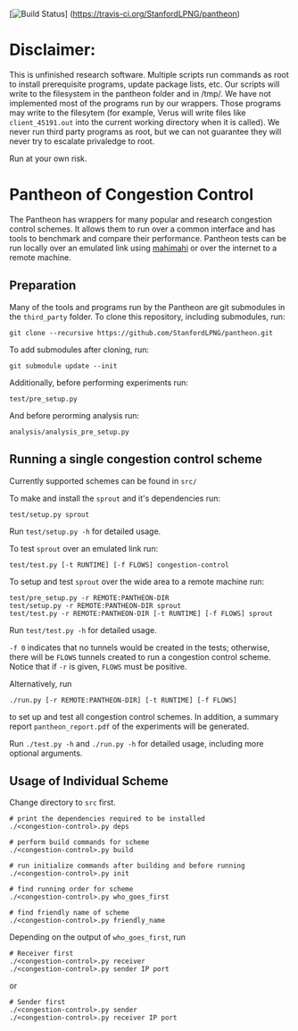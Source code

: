 [![Build Status](https://travis-ci.org/StanfordLPNG/pantheon.svg?branch=master)]
(https://travis-ci.org/StanfordLPNG/pantheon)

# Disclaimer:
This is unfinished research software. Multiple scripts run commands as root to install prerequisite programs, update package lists, etc. Our scripts will write to the filesystem in the pantheon folder and in /tmp/. We have not implemented most of the programs run by our wrappers. Those programs may write to the filesytem (for example, Verus will write files like `client_45191.out` into the current working directory when it is called). We never run third party programs as root, but we can not guarantee they will never try to escalate privaledge to root.

Run at your own risk.

# Pantheon of Congestion Control
The Pantheon has wrappers for many popular and research congestion control schemes. It allows them to run over a common interface and has tools to benchmark and compare their performance.
Pantheon tests can be run locally over an emulated link using [mahimahi](http://mahimahi.mit.edu/) or over the internet to a remote machine.

## Preparation
Many of the tools and programs run by the Pantheon are git submodules in the `third_party` folder.
To clone this repository, including submodules, run:

```
git clone --recursive https://github.com/StanfordLPNG/pantheon.git
```

To add submodules after cloning, run:
```
git submodule update --init
```

Additionally, before performing experiments run:
```
test/pre_setup.py
```

And before perorming analysis run:
```
analysis/analysis_pre_setup.py
```

## Running a single congestion control scheme
Currently supported schemes can be found in `src/`

To make and install the `sprout` and it's dependencies run:

```
test/setup.py sprout
```

Run `test/setup.py -h` for detailed usage.

To test `sprout` over an emulated link run:
```
test/test.py [-t RUNTIME] [-f FLOWS] congestion-control
```

To setup and test `sprout` over the wide area to a remote machine run:
```
test/pre_setup.py -r REMOTE:PANTHEON-DIR
test/setup.py -r REMOTE:PANTHEON-DIR sprout
test/test.py -r REMOTE:PANTHEON-DIR [-t RUNTIME] [-f FLOWS] sprout
```

Run `test/test.py -h` for detailed usage.


`-f 0` indicates that no tunnels would be created in the tests; otherwise,
there will be `FLOWS` tunnels created to run a congestion control scheme.
Notice that if `-r` is given, `FLOWS` must be positive.

Alternatively, run

```
./run.py [-r REMOTE:PANTHEON-DIR] [-t RUNTIME] [-f FLOWS]
```

to set up and test all congestion control schemes. In addition, a summary
report `pantheon_report.pdf` of the experiments will be generated.

Run `./test.py -h` and `./run.py -h` for detailed usage, including more
optional arguments.

## Usage of Individual Scheme
Change directory to `src` first.

```
# print the dependencies required to be installed
./<congestion-control>.py deps

# perform build commands for scheme
./<congestion-control>.py build

# run initialize commands after building and before running
./<congestion-control>.py init

# find running order for scheme
./<congestion-control>.py who_goes_first

# find friendly name of scheme
./<congestion-control>.py friendly_name
```

Depending on the output of `who_goes_first`, run

```
# Receiver first
./<congestion-control>.py receiver
./<congestion-control>.py sender IP port
```

or

```
# Sender first
./<congestion-control>.py sender
./<congestion-control>.py receiver IP port
```
